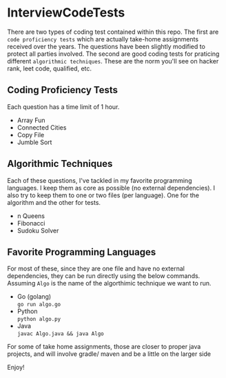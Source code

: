 # InterviewCodeTests

There are two types of coding test contained within this repo.
The first are `code proficiency tests` which are actually take-home assignments received over the years.
The questions have been slightly modified to protect all parties involved.
The second are good coding tests for praticing different `algorithmic techniques`.
These are the norm you'll see on hacker rank, leet code, qualified, etc.

## Coding Proficiency Tests

Each question has a time limit of 1 hour.

* Array Fun
* Connected Cities
* Copy File
* Jumble Sort

## Algorithmic Techniques

Each of these questions, I've tackled in my favorite programming languages.
I keep them as core as possible (no external dependencies).
I also try to keep them to one or two files (per language). One for the algorithm and the other for tests.

* n Queens
* Fibonacci
* Sudoku Solver

## Favorite Programming Languages

For most of these, since they are one file and have no external dependencies, they can be run directly using the below commands. Assuming `Algo` is the name of the algorthimic technique we want to run.

* Go (golang)  
`go run algo.go`
* Python  
`python algo.py`
* Java  
`javac Algo.java && java Algo`

For some of take home assignments, those are closer to proper java projects, and will involve gradle/ maven and be a little on the larger side

Enjoy!
